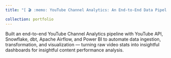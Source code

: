 ```yaml
---
title: "[ 🎬 :memo: YouTube Channel Analytics: An End-to-End Data Pipeline](https://github.com/hdlinhnguyen/Youtube-Video-Analytics)"

collection: portfolio
---
```


Built an end-to-end YouTube Channel Analytics pipeline with YouTube API, Snowflake, dbt, Apache Airflow, and Power BI to automate data ingestion, transformation, 
and visualization — turning raw video stats into insightful dashboards for insightful content performance analysis.
